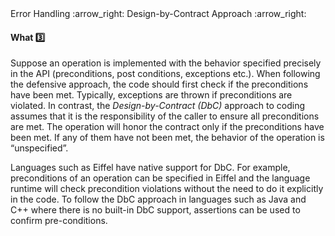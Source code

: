 <link rel="stylesheet" href="{{baseUrl}}/css/textbook.css">

<div class="website-content">

<div id="path">Error Handling :arrow_right: Design-by-Contract Approach :arrow_right:</div>

<div id="title">

#### What :three:

</div>

<div id="body">

Suppose an operation is implemented with the behavior specified precisely in the API (preconditions, post conditions, exceptions etc.). When following the defensive approach, the code should first check if the preconditions have been met. Typically, exceptions are thrown if preconditions are violated. In contrast, the _Design-by-Contract (DbC)_ approach to coding assumes that it is the responsibility of the caller to ensure all preconditions are met. The operation will honor the contract only if the preconditions have been met. If any of them have not been met, the behavior of the operation is “unspecified”.

Languages such as Eiffel have native support for DbC. For example, preconditions of an operation can be specified in Eiffel and the language runtime will check precondition violations without the need to do it explicitly in the code. To follow the DbC approach in languages such as Java and C++ where there is no built-in DbC support, assertions can be used to confirm pre-conditions.

</div>

<div id="extras">

<include src="exercises.md" />

<div>

</div>
